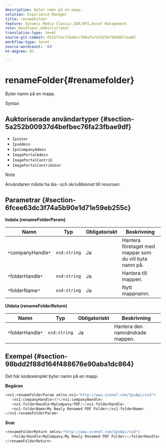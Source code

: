 ```yaml
---
description: Byter namn på en mapp.
solution: Experience Manager
title: renameFolder
feature: Dynamic Media Classic,SDK/API,Asset Management
role: Developer,Administrator
translation-type: tm+mt
source-git-commit: 052bfcbcf1bd4ccf60afa7e3325bf58dd07cba85
workflow-type: tm+mt
source-wordcount: '84'
ht-degree: 0%

---
```



# renameFolder{#renamefolder}

Byter namn på en mapp.

Syntax

## Auktoriserade användartyper {#section-5a252b00937d4befbec76fa23fbae9df}

* `IpsUser`
* `IpsAdmin`
* `IpsCompanyAdmin`
* `ImagePortalAdmin`
* `ImagePortalContrib`
* `ImagePortalContribUser`

>[!NOTE]
>
>Användaren måste ha läs- och skrivåtkomst till resursen.

## Parametrar {#section-6fcee63dc3f74a5b90e1d71e59eb255c}

**Indata (renameFolderParam)**

| Namn | Typ | Obligatoriskt | Beskrivning |
|---|---|---|---|
| `*`companyHandle`*` | `xsd:string` | Ja | Hantera företaget med mappar som du vill byta namn på. |
| `*`folderHandle`*` | `xsd:string` | Ja | Hantera till mappen. |
| `*`folderName`*` | `xsd:string` | Ja | Nytt mappnamn. |

**Utdata (renameFolderReturn)**

| Namn | Typ | Obligatoriskt | Beskrivning |
|---|---|---|---|
| `*`folderHandle`*` | `xsd:string` | Ja | Hantera den namnändrade mappen. |

## Exempel {#section-98bdd2f88d164f488676e90aba1dc864}

Det här kodexemplet byter namn på en mapp.

**Begäran**

```java
<ns1:renameFolderParam xmlns:ns1="http://www.scene7.com/IpsApi/xsd">
   <ns1:companyHandle>47</ns1:companyHandle>
   <ns1:folderHandle>MyCompany/PDF/</ns1:folderHandle>
   <ns1:folderName>My Newly Renamed PDF Folder</ns1:folderName>
</ns1:renameFolderParam>
```

**Svar**

```java
<renameFolderReturn xmlns="http://www.scene7.com/IpsApi/xsd">
   <folderHandle>MyCompany/My Newly Renamed PDF Folder/</folderHandle>
</renameFolderReturn>
```

